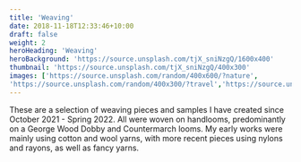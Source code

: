 ```yaml
---
title: 'Weaving'
date: 2018-11-18T12:33:46+10:00
draft: false
weight: 2
heroHeading: 'Weaving'
heroBackground: 'https://source.unsplash.com/tjX_sniNzgQ/1600x400'
thumbnail: 'https://source.unsplash.com/tjX_sniNzgQ/400x300'
images: ['https://source.unsplash.com/random/400x600/?nature', 
'https://source.unsplash.com/random/400x300/?travel','https://source.unsplash.com/random/400x300/?architecture','https://source.unsplash.com/random/400x600/?buildings','https://source.unsplash.com/random/400x300/?city','https://source.unsplash.com/random/400x600/?business']
---
```


These are a selection of weaving pieces and samples I have created since October 2021 - Spring 2022. All were woven on handlooms, predominantly on a George Wood Dobby and Countermarch looms. My early works were mainly using cotton and wool yarns, with more recent pieces using nylons and rayons, as well as fancy yarns.
